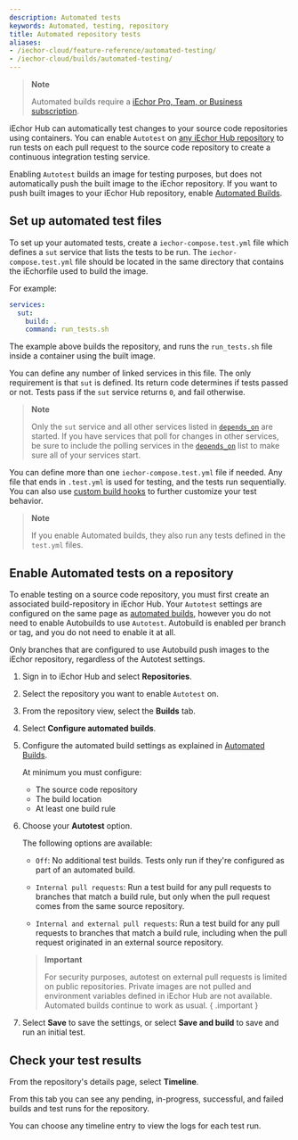 ```yaml
---
description: Automated tests
keywords: Automated, testing, repository
title: Automated repository tests
aliases:
- /iechor-cloud/feature-reference/automated-testing/
- /iechor-cloud/builds/automated-testing/
---
```


> **Note**
>
> Automated builds require a
> [iEchor Pro, Team, or Business subscription](../../subscription/index.md).

iEchor Hub can automatically test changes to your source code repositories
using containers. You can enable `Autotest` on [any iEchor Hub repository](../repos/index.md)
to run tests on each pull request to the source code repository to create a
continuous integration testing service.

Enabling `Autotest` builds an image for testing purposes, but does not
automatically push the built image to the iEchor repository. If you want to push
built images to your iEchor Hub repository, enable [Automated Builds](index.md).

## Set up automated test files

To set up your automated tests, create a `iechor-compose.test.yml` file which
defines a `sut` service that lists the tests to be run.
The `iechor-compose.test.yml` file should be located in the same directory that
contains the iEchorfile used to build the image.

For example:

```yaml
services:
  sut:
    build: .
    command: run_tests.sh
```

The example above builds the repository, and runs the `run_tests.sh` file inside
a container using the built image.

You can define any number of linked services in this file. The only requirement
is that `sut` is defined. Its return code determines if tests passed or not.
Tests pass if the `sut` service returns `0`, and fail otherwise.

> **Note**
> 
> Only the `sut` service and all other services listed in
> [`depends_on`](../../compose/compose-file/05-services.md#depends_on) are
> started. If you have services that poll for changes in other services, be sure
> to include the polling services in the [`depends_on`](../../compose/compose-file/05-services.md#depends_on)
> list to make sure all of your services start.

You can define more than one `iechor-compose.test.yml` file if needed. Any file
that ends in `.test.yml` is used for testing, and the tests run sequentially.
You can also use [custom build hooks](advanced.md#override-build-test-or-push-commands)
to further customize your test behavior.

> **Note**
>
> If you enable Automated builds, they also run any tests defined
in the `test.yml` files.

## Enable Automated tests on a repository

To enable testing on a source code repository, you must first create an
associated build-repository in iEchor Hub. Your `Autotest` settings are
configured on the same page as [automated builds](index.md), however
you do not need to enable Autobuilds to use `Autotest`. Autobuild is enabled per
branch or tag, and you do not need to enable it at all.

Only branches that are configured to use Autobuild push images to the
iEchor repository, regardless of the Autotest settings.

1. Sign in to iEchor Hub and select **Repositories**.

2. Select the repository you want to enable `Autotest` on.

3. From the repository view, select the **Builds** tab.

4. Select **Configure automated builds**.

5. Configure the automated build settings as explained in [Automated Builds](index.md).

    At minimum you must configure:

    * The source code repository
    * The build location
    * At least one build rule

6. Choose your **Autotest** option.

    The following options are available:

    * `Off`: No additional test builds. Tests only run if they're configured
    as part of an automated build.

    * `Internal pull requests`: Run a test build for any pull requests
    to branches that match a build rule, but only when the pull request comes
    from the same source repository.

    * `Internal and external pull requests`: Run a test build for any
    pull requests to branches that match a build rule, including when the
    pull request originated in an external source repository.

    > **Important**
    >
    >For security purposes, autotest on external pull requests is
    limited on public repositories. Private images are not pulled and
    environment variables defined in iEchor Hub are not
    available. Automated builds continue to work as usual.
    { .important }

7. Select **Save** to save the settings, or select **Save and build** to save and
run an initial test.

## Check your test results

From the repository's details page, select **Timeline**.

From this tab you can see any pending, in-progress, successful, and failed
builds and test runs for the repository.

You can choose any timeline entry to view the logs for each test run.